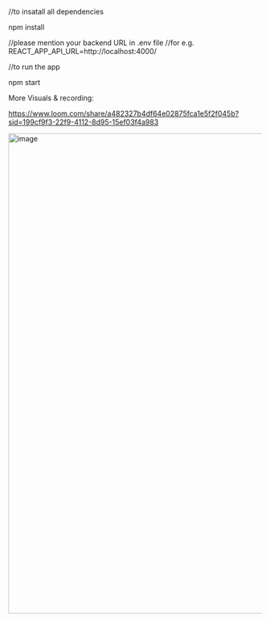 //to insatall all dependencies

npm install

//please mention your backend URL in .env file
//for e.g.
REACT_APP_API_URL=http://localhost:4000/

//to run the app

npm start

More Visuals & recording:

https://www.loom.com/share/a482327b4df64e02875fca1e5f2f045b?sid=199cf9f3-22f9-4112-8d95-15ef03f4a983

<img width="1470" height="956" alt="image" src="https://github.com/user-attachments/assets/85d574a8-ff3a-4ec8-993b-0f0a4a709dad" />


